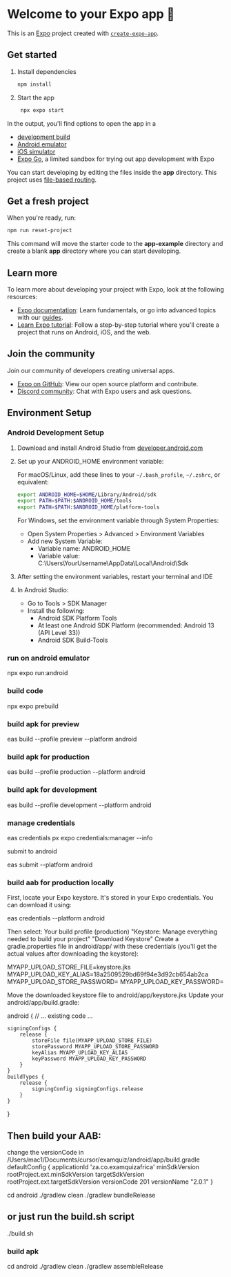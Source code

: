 # Welcome to your Expo app 👋

This is an [Expo](https://expo.dev) project created with [`create-expo-app`](https://www.npmjs.com/package/create-expo-app).

## Get started

1. Install dependencies

   ```bash
   npm install
   ```

2. Start the app

   ```bash
    npx expo start
   ```

In the output, you'll find options to open the app in a

- [development build](https://docs.expo.dev/develop/development-builds/introduction/)
- [Android emulator](https://docs.expo.dev/workflow/android-studio-emulator/)
- [iOS simulator](https://docs.expo.dev/workflow/ios-simulator/)
- [Expo Go](https://expo.dev/go), a limited sandbox for trying out app development with Expo

You can start developing by editing the files inside the **app** directory. This project uses [file-based routing](https://docs.expo.dev/router/introduction).

## Get a fresh project

When you're ready, run:

```bash
npm run reset-project
```

This command will move the starter code to the **app-example** directory and create a blank **app** directory where you can start developing.

## Learn more

To learn more about developing your project with Expo, look at the following resources:

- [Expo documentation](https://docs.expo.dev/): Learn fundamentals, or go into advanced topics with our [guides](https://docs.expo.dev/guides).
- [Learn Expo tutorial](https://docs.expo.dev/tutorial/introduction/): Follow a step-by-step tutorial where you'll create a project that runs on Android, iOS, and the web.

## Join the community

Join our community of developers creating universal apps.

- [Expo on GitHub](https://github.com/expo/expo): View our open source platform and contribute.
- [Discord community](https://chat.expo.dev): Chat with Expo users and ask questions.

## Environment Setup

### Android Development Setup

1. Download and install Android Studio from [developer.android.com](https://developer.android.com/studio)

2. Set up your ANDROID_HOME environment variable:

   For macOS/Linux, add these lines to your `~/.bash_profile`, `~/.zshrc`, or equivalent:
   ```bash
   export ANDROID_HOME=$HOME/Library/Android/sdk
   export PATH=$PATH:$ANDROID_HOME/tools
   export PATH=$PATH:$ANDROID_HOME/platform-tools
   ```

   For Windows, set the environment variable through System Properties:
   - Open System Properties > Advanced > Environment Variables
   - Add new System Variable:
     - Variable name: ANDROID_HOME
     - Variable value: C:\Users\YourUsername\AppData\Local\Android\Sdk

3. After setting the environment variables, restart your terminal and IDE

4. In Android Studio:
   - Go to Tools > SDK Manager
   - Install the following:
     - Android SDK Platform Tools
     - At least one Android SDK Platform (recommended: Android 13 (API Level 33))
     - Android SDK Build-Tools


### run on android emulator
npx expo run:android

### build code
npx expo prebuild

### build apk for preview
eas build --profile preview --platform android

### build apk for production
eas build --profile production --platform android

### build apk for development
eas build --profile development --platform android

### manage credentials
eas credentials
px expo credentials:manager --info

submit to android



eas submit --platform android


### build aab for production locally
First, locate your Expo keystore. It's stored in your Expo credentials. You can download it using:

eas credentials --platform android

Then select:
Your build profile (production)
"Keystore: Manage everything needed to build your project"
"Download Keystore"
Create a gradle.properties file in android/app/ with these credentials (you'll get the actual values after downloading the keystore):

MYAPP_UPLOAD_STORE_FILE=keystore.jks
MYAPP_UPLOAD_KEY_ALIAS=18a2509529bd69f94e3d92cb654ab2ca
MYAPP_UPLOAD_STORE_PASSWORD=<keystore password from expo>
MYAPP_UPLOAD_KEY_PASSWORD=<key password from expo>

Move the downloaded keystore file to android/app/keystore.jks
Update your android/app/build.gradle:

android {
    // ... existing code ...
    
    signingConfigs {
        release {
            storeFile file(MYAPP_UPLOAD_STORE_FILE)
            storePassword MYAPP_UPLOAD_STORE_PASSWORD
            keyAlias MYAPP_UPLOAD_KEY_ALIAS
            keyPassword MYAPP_UPLOAD_KEY_PASSWORD
        }
    }
    buildTypes {
        release {
            signingConfig signingConfigs.release
        }
    }
}


## Then build your AAB:
change the  versionCode in /Users/mac1/Documents/cursor/examquiz/android/app/build.gradle
defaultConfig {
        applicationId 'za.co.examquizafrica'
        minSdkVersion rootProject.ext.minSdkVersion
        targetSdkVersion rootProject.ext.targetSdkVersion
        versionCode 201
        versionName "2.0.1"
    }

cd android
./gradlew clean
./gradlew bundleRelease

## or just run the build.sh script
./build.sh


### build apk
cd android
./gradlew clean
./gradlew assembleRelease